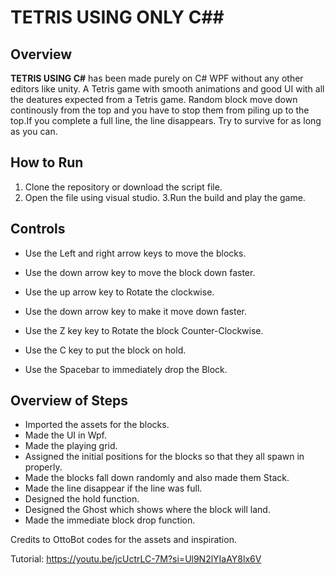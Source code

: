 # TETRIS USING ONLY C##

## Overview
**TETRIS USING C#** has been made purely on C# WPF without any other editors like unity. A Tetris game with smooth animations and good UI with all the deatures expected from a Tetris game.
Random block move down continously from the top and you have to stop them from piling up to the top.If you complete a full line, the line disappears.
Try to survive for as long as you can.

## How to Run
1. Clone the repository or download the script file.
2. Open the file using visual studio.
3.Run the build and play the game.
   

## Controls
- Use the Left and right arrow keys to move the blocks.

- Use the down arrow key to move the block down faster.

- Use the up arrow key to Rotate the clockwise.

- Use the down arrow key to make it move down faster.

- Use the Z key key to Rotate the block Counter-Clockwise.

- Use the C key to put the block on hold.

- Use the Spacebar to immediately drop the Block.


## Overview of Steps
- Imported the assets for the blocks.
- Made the UI in Wpf.
- Made the playing grid.
- Assigned the initial positions for the blocks so that they all spawn in properly.
- Made the blocks fall down randomly and also made them Stack.
- Made the line disappear if the line was full.
- Designed the hold function.
- Designed the Ghost which shows where the block will land.
- Made the immediate block drop function.


Credits to OttoBot codes for the assets and inspiration.

Tutorial:
https://youtu.be/jcUctrLC-7M?si=Ul9N2lYIaAY8lx6V
